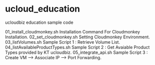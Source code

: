 # ucloud_education
ucloudbiz education sample code

01_install_cloudmonkey.sh         Installation Command For Cloudmonkey Installation.
02_set_cloudmonkey.sh             Setting Cloudmonkey Environment.
03_listVolumes.sh                 Sample Script 1 : Retrieve Volume List.
04_listAvailableProductTypes.sh   Sample Script 2 : Get Avaiable Product Types provided by KT ucloudbiz.
05_integrate_api.sh               Sample Script 3 : Create VM --> Associate IP --> Port Forwarding.
